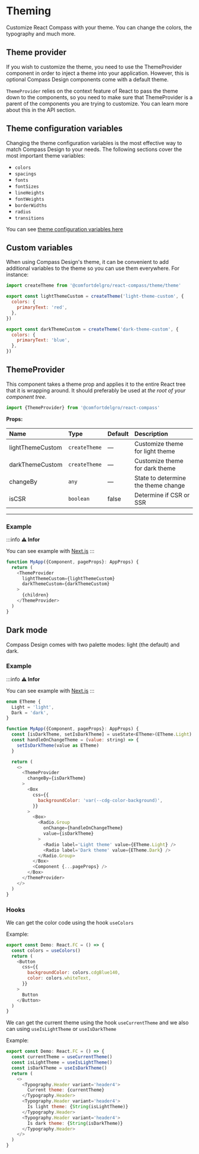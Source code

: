 # Theming

<p class="description">Customize React Compass with your theme. You can change the colors, the typography and much more.</p>

## Theme provider

If you wish to customize the theme, you need to use the ThemeProvider component in order to inject a theme into your application. However, this is optional Compass Design components come with a default theme.

`ThemeProvider` relies on the context feature of React to pass the theme down to the components, so you need to make sure that ThemeProvider is a parent of the components you are trying to customize. You can learn more about this in the API section.

## Theme configuration variables

Changing the theme configuration variables is the most effective way to match Compass Design to your needs. The following sections cover the most important theme variables:

- `colors`
- `spacings`
- `fonts`
- `fontSizes`
- `lineHeights`
- `fontWeights`
- `borderWidths`
- `radius`
- `transitions`

You can see [theme configuration variables here](https://github.com/comfortdelgro/compass-design/blob/main/packages/react-compass/src/theme/theme.ts)

## Custom variables

When using Compass Design's theme, it can be convenient to add additional variables to the theme so you can use them everywhere. For instance:

```js
import createTheme from '@comfortdelgro/react-compass/theme/theme'

export const lightThemeCustom = createTheme('light-theme-custom', {
  colors: {
    primaryText: 'red',
  },
})

export const darkThemeCustom = createTheme('dark-theme-custom', {
  colors: {
    primaryText: 'blue',
  },
})
```

## ThemeProvider

This component takes a theme prop and applies it to the entire React tree that it is wrapping around. It should preferably be used at _the root of your component tree_.

```js
import {ThemeProvider} from '@comfortdelgro/react-compass'
```

**Props:**

| Name             | Type          | Default | Description                         |
| :--------------- | :------------ | :------ | :---------------------------------- |
| lightThemeCustom | `createTheme` | —       | Customize theme for light theme     |
| darkThemeCustom  | `createTheme` | —       | Customize theme for dark theme      |
| changeBy         | `any`         | —       | State to determine the theme change |
| isCSR            | `boolean`     | false   | Determine if CSR or SSR             |

---

### Example

:::info
**⚠️ Infor**

You can see example with [Next.js](https://github.com/comfortdelgro/compass-design/tree/71a00c61fdc3b5dad6f76c9e82844c981a19ad04/examples/create-next-app)
:::

```js
function MyApp({Component, pageProps}: AppProps) {
  return (
    <ThemeProvider
      lightThemeCustom={lightThemeCustom}
      darkThemeCustom={darkThemeCustom}
    >
      {children}
    </ThemeProvider>
  )
}
```

## Dark mode

Compass Design comes with two palette modes: light (the default) and dark.

### Example

:::info
**⚠️ Infor**

You can see example with [Next.js](https://github.com/comfortdelgro/compass-design/tree/71a00c61fdc3b5dad6f76c9e82844c981a19ad04/examples/create-next-app)
:::

```js
enum ETheme {
  Light = 'light',
  Dark = 'dark',
}

function MyApp({Component, pageProps}: AppProps) {
  const [isDarkTheme, setIsDarkTheme] = useState<ETheme>(ETheme.Light)
  const handleOnChangeTheme = (value: string) => {
    setIsDarkTheme(value as ETheme)
  }

  return (
    <>
      <ThemeProvider
        changeBy={isDarkTheme}
      >
        <Box
          css={{
            backgroundColor: 'var(--cdg-color-background)',
          }}
        >
          <Box>
            <Radio.Group
              onChange={handleOnChangeTheme}
              value={isDarkTheme}
            >
              <Radio label='Light theme' value={ETheme.Light} />
              <Radio label='Dark theme' value={ETheme.Dark} />
            </Radio.Group>
          </Box>
          <Component {...pageProps} />
        </Box>
      </ThemeProvider>
    </>
  )
}
```

### Hooks

We can get the color code using the hook `useColors`

Example:

```js
export const Demo: React.FC = () => {
  const colors = useColors()
  return (
    <Button
      css={{
        backgroundColor: colors.cdgBlue140,
        color: colors.whiteText,
      }}
    >
      Button
    </Button>
  )
}
```

We can get the current theme using the hook `useCurrentTheme` and we also can using `useIsLightTheme` or `useIsDarkTheme`

Example:

```js
export const Demo: React.FC = () => {
  const currentTheme = useCurrentTheme()
  const isLightTheme = useIsLightTheme()
  const isDarkTheme = useIsDarkTheme()
  return (
    <>
      <Typography.Header variant='header4'>
        Current theme: {currentTheme}
      </Typography.Header>
      <Typography.Header variant='header4'>
        Is light theme: {String(isLightTheme)}
      </Typography.Header>
      <Typography.Header variant='header4'>
        Is dark theme: {String(isDarkTheme)}
      </Typography.Header>
    </>
  )
}
```

<!-- For static  -->

<!-- ## Theme provider

If you wish to customize the theme, you need to use the ThemeProvider component in order to inject a theme into your application. However, this is optional Compass Design components come with a default theme.

`ThemeProvider` relies on the context feature of React to pass the theme down to the components, so you need to make sure that ThemeProvider is a parent of the components you are trying to customize. You can learn more about this in the API section.

## Theme configuration variables

Changing the theme configuration variables is the most effective way to match Compass Design to your needs. The following sections cover the most important theme variables:

- `colors`
- `spacings`
- `fonts`
- `fontSizes`
- `lineHeights`
- `fontWeights`
- `borderWidths`
- `radius`
- `transitions`

## Custom variables

You can customize variables by overriding them in the global css file, below is an example:

```css
:root {
  --cdg-color-danger: yellow;
}

[data-cdg-theme='dark'] {
  --cdg-color-danger: green;
}
```

## ThemeProvider

This component takes a theme prop and applies it to the entire React tree that it is wrapping around. It should preferably be used at _the root of your component tree_.

```js
import {ThemeProvider} from '@comfortdelgro/react-compass'
```

**Props:**

| Name     | Type      | Default | Description                         |
| :------- | :-------- | :------ | :---------------------------------- |
| changeBy | `any`     | —       | State to determine the theme change |
| isCSR    | `boolean` | false   | Determine if CSR or SSR             |

---

## Dark mode

Compass Design comes with two palette modes: light (the default) and dark.

### Example

```js
enum ETheme {
  Light = 'light',
  Dark = 'dark',
}

function MyApp({Component, pageProps}: AppProps) {
  const [isDarkTheme, setIsDarkTheme] = useState<ETheme>(ETheme.Light)
  const handleOnChangeTheme = (value: string) => {
    setIsDarkTheme(value as ETheme)
  }

  return (
    <>
      <ThemeProvider
        changeBy={isDarkTheme}
      >
        <Box>
          <Box>
            <Radio.Group
              onChange={handleOnChangeTheme}
              value={isDarkTheme}
            >
              <Radio label='Light theme' value={ETheme.Light} />
              <Radio label='Dark theme' value={ETheme.Dark} />
            </Radio.Group>
          </Box>
          <Component {...pageProps} />
        </Box>
      </ThemeProvider>
    </>
  )
}
```

### Hooks

We can get the color code using the hook `useColors`

Example:

```js
export const Demo: React.FC = () => {
  const colors = useColors()
  return (
    <Button
      css={{
        backgroundColor: colors.cdgBlue140,
        color: colors.whiteText,
      }}
    >
      Button
    </Button>
  )
}
```

We can get the current theme using the hook `useCurrentTheme` and we also can using `useIsLightTheme` or `useIsDarkTheme`

Example:

```js
export const Demo: React.FC = () => {
  const currentTheme = useCurrentTheme()
  const isLightTheme = useIsLightTheme()
  const isDarkTheme = useIsDarkTheme()
  return (
    <>
      <Typography.Header variant='header4'>
        Current theme: {currentTheme}
      </Typography.Header>
      <Typography.Header variant='header4'>
        Is light theme: {String(isLightTheme)}
      </Typography.Header>
      <Typography.Header variant='header4'>
        Is dark theme: {String(isDarkTheme)}
      </Typography.Header>
    </>
  )
}
``` -->
